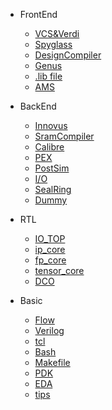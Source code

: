 <!-- 侧边栏 docs/_sidebar.md -->

- FrontEnd
  - [VCS&Verdi](/frontend/vcs_verdi.md)
  - [Spyglass](/frontend/spyglass.md)
  - [DesignCompiler](/frontend/design_compiler_synthesis.md)
  - [Genus](frontend/genus_synthesis.md)
  - [.lib file](/frontend/lib.md)
  - [AMS](/frontend/AMS.md)

- BackEnd
  - [Innovus](/backend/innovus.md)
  - [SramCompiler](/backend/sram_compiler.md)
  - [Calibre](/backend/calibredrv.md)
  - [PEX](/backend/pex.md)
  - [PostSim](/backend/post-sim.md)
  - [I/O](/backend/IO.md)
  - [SealRing](/backend/sealring.md)
  - [Dummy](/backend/dummy.md)

- RTL
  - [IO_TOP](/rtl/IO_TOP.md)
  - [ip_core](/rtl/ip_core.md)
  - [fp_core](/rtl/fp_core.md)
  - [tensor_core](/rtl/tensor_core.md)
  - [DCO](/rtl/DCO.md)

- Basic
  - [Flow](/basic/asic_flow.md)
  - [Verilog](/basic/verilog.md)
  - [tcl](/basic/tcl.md)
  - [Bash](/basic/linux.md)
  - [Makefile](/basic/makefile.md)
  - [PDK](/basic/pdk.md)
  - [EDA](/basic/eda.md)
  - [tips](/tape-out/tips.md)
<!-- 以下略 -->
